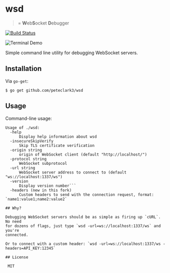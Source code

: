 # wsd

> = **W**eb**S**ocket **D**ebugger

[![Build Status](https://travis-ci.org/alexanderGugel/wsd.svg?branch=master)](https://travis-ci.org/alexanderGugel/wsd)

![Terminal Demo](https://cdn.rawgit.com/alexanderGugel/wsd/demo/demo.gif)

Simple command line utility for debugging WebSocket servers.

## Installation

Via `go-get`:

```
$ go get github.com/peteclark3/wsd
```

## Usage

Command-line usage:

```
Usage of ./wsd:
  -help
      Display help information about wsd
  -insecureSkipVerify
      Skip TLS certificate verification
  -origin string
      origin of WebSocket client (default "http://localhost/")
  -protocol string
      WebSocket subprotocol
  -url string
      WebSocket server address to connect to (default "ws://localhost:1337/ws")
  -version
      Display version number```
  -headers (new in this fork)
      Custom headers to send with the connection request, format: `name1:value1;name2:value2`

## Why?

Debugging WebSocket servers should be as simple as firing up `cURL`. No need
for dozens of flags, just type `wsd -url=ws://localhost:1337/ws` and you're
connected.

Or to connect with a custom header: `wsd -url=ws://localhost:1337/ws -headers=API_KEY:12345`

## License

 MIT
